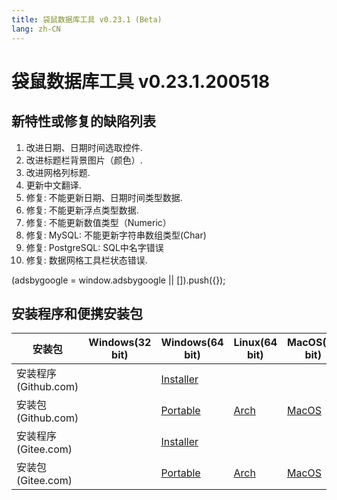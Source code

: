 ```yaml
---
title: 袋鼠数据库工具 v0.23.1 (Beta)
lang: zh-CN
---
```


# 袋鼠数据库工具 v0.23.1.200518

## 新特性或修复的缺陷列表
1. 改进日期、日期时间选取控件.
2. 改进标题栏背景图片（颜色）.
3. 改进网格列标题.
4. 更新中文翻译.
5. 修复:  不能更新日期、日期时间类型数据.
6. 修复:  不能更新浮点类型数据.
7. 修复:  不能更新数值类型（Numeric）
8. 修复:  MySQL: 不能更新字符串数组类型(Char)
9. 修复:  PostgreSQL: SQL中名字错误
10. 修复:  数据网格工具栏状态错误.

<div>
    <script2 type="text/javascript" async="true" src="https://pagead2.googlesyndication.com/pagead/js/adsbygoogle.js" />
    <ins class="adsbygoogle"
        style="display:block; text-align:center;"
        data-ad-layout="in-article"
        data-ad-format="fluid"
        data-ad-client="ca-pub-3975819313740938"
        data-ad-slot="6760827895"></ins>
    <script2 type="text/javascript">
        (adsbygoogle = window.adsbygoogle || []).push({});
    </script2>
</div>


## 安装程序和便携安装包 <Badge text="链接已失效" type="warning"/>

| 安装包        | Windows(32 bit) | Windows(64 bit) | Linux(64 bit)   | MacOS(64 bit)   |
|-----------------|-----------------|-----------------|-----------------|-----------------|
| 安装程序<br/>(Github.com) | | [Installer](https://github.com/dbkangaroo/kangaroo/releases/download/v0.23.1.200518/kangaroo_0.23.1.200518_AMD64.exe) | | |
| 安装包<br/>(Github.com)  | | [Portable](https://github.com/dbkangaroo/kangaroo/releases/download/v0.23.1.200518/kangaroo_0.23.1.200518_AMD64.7z) | [Arch](https://github.com/dbkangaroo/kangaroo/releases/download/v0.23.1.200518/kangaroo_0.23.1.200518_arch.zip) | [MacOS](https://github.com/dbkangaroo/kangaroo/releases/download/v0.23.1.200518/kangaroo_0.23.1.200518_macos.zip) |
| 安装程序<br/>(Gitee.com) | | [Installer](https://gitee.com/dbkangaroo/kangaroo/attach_files/394608/download) | | |
| 安装包<br/>(Gitee.com)  | | [Portable](https://gitee.com/dbkangaroo/kangaroo/attach_files/394611/download) | [Arch](https://gitee.com/dbkangaroo/kangaroo/attach_files/394610/download) | [MacOS](https://gitee.com/dbkangaroo/kangaroo/attach_files/394721/download) |